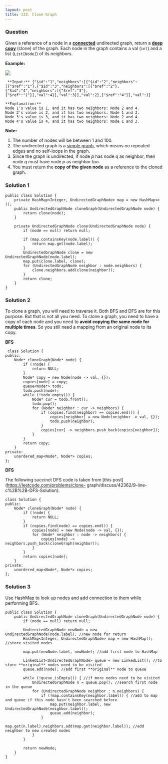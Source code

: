 ```yaml
---
layout: post
title: 133. Clone Graph
---
```

### Question
Given a reference of a node in a
**[connected](https://en.wikipedia.org/wiki/Connectivity_\(graph_theory\)#Connected_graph)**
undirected graph, return a [**deep
copy**](https://en.wikipedia.org/wiki/Object_copying#Deep_copy) (clone) of the
graph. Each node in the graph contains a val (`int`) and a list (`List[Node]`)
of its neighbors.



 **Example:**

![](https://assets.leetcode.com/uploads/2019/02/19/113_sample.png)

    
    
     **Input:** {"$id":"1","neighbors":[{"$id":"2","neighbors":[{"$ref":"1"},{"$id":"3","neighbors":[{"$ref":"2"},{"$id":"4","neighbors":[{"$ref":"3"},{"$ref":"1"}],"val":4}],"val":3}],"val":2},{"$ref":"4"}],"val":1}
    
    **Explanation:**
    Node 1's value is 1, and it has two neighbors: Node 2 and 4.
    Node 2's value is 2, and it has two neighbors: Node 1 and 3.
    Node 3's value is 3, and it has two neighbors: Node 2 and 4.
    Node 4's value is 4, and it has two neighbors: Node 1 and 3.
    



 **Note:**

  1. The number of nodes will be between 1 and 100.
  2. The undirected graph is a [simple graph](https://en.wikipedia.org/wiki/Graph_\(discrete_mathematics\)#Simple_graph), which means no repeated edges and no self-loops in the graph.
  3. Since the graph is undirected, if node _p_  has node _q_  as neighbor, then node _q_  must have node _p_  as neighbor too.
  4. You must return the **copy of the given node** as a reference to the cloned graph.

### Solution 1
    
    
    public class Solution {
        private HashMap<Integer, UndirectedGraphNode> map = new HashMap<>();
        public UndirectedGraphNode cloneGraph(UndirectedGraphNode node) {
            return clone(node);
        }
    
        private UndirectedGraphNode clone(UndirectedGraphNode node) {
            if (node == null) return null;
            
            if (map.containsKey(node.label)) {
                return map.get(node.label);
            }
            UndirectedGraphNode clone = new UndirectedGraphNode(node.label);
            map.put(clone.label, clone);
            for (UndirectedGraphNode neighbor : node.neighbors) {
                clone.neighbors.add(clone(neighbor));
            }
            return clone;
        }
    }


### Solution 2
To clone a graph, you will need to traverse it. Both BFS and DFS are for this
purpose. But that is not all you need. To clone a graph, you need to have a
copy of each node and you need to **avoid copying the same node for multiple
times**. So you still need a mapping from an original node to its copy.

 **BFS**

    
    
     class Solution {
    public:
        Node* cloneGraph(Node* node) {
            if (!node) {
                return NULL;
            }
            Node* copy = new Node(node -> val, {});
            copies[node] = copy;
            queue<Node*> todo;
            todo.push(node);
            while (!todo.empty()) {
                Node* cur = todo.front();
                todo.pop();
                for (Node* neighbor : cur -> neighbors) {
                    if (copies.find(neighbor) == copies.end()) {
                        copies[neighbor] = new Node(neighbor -> val, {});
                        todo.push(neighbor);
                    }
                    copies[cur] -> neighbors.push_back(copies[neighbor]);
                }
            }
            return copy;
        }
    private:
        unordered_map<Node*, Node*> copies;
    };
    

**DFS**

The following succinct DFS code is taken from [this
post](https://leetcode.com/problems/clone-
graph/discuss/42362/9-line-c%2B%2B-DFS-Solution).

    
    
    class Solution {
    public:
        Node* cloneGraph(Node* node) {
            if (!node) {
                return NULL;
            }
            if (copies.find(node) == copies.end()) {
                copies[node] = new Node(node -> val, {});
                for (Node* neighbor : node -> neighbors) {
                    copies[node] -> neighbors.push_back(cloneGraph(neighbor));
                }
            }
            return copies[node];
        }
    private:
        unordered_map<Node*, Node*> copies;
    };
    


### Solution 3
Use HashMap to look up nodes and add connection to them while performing BFS.

    
    
    public class Solution {
        public UndirectedGraphNode cloneGraph(UndirectedGraphNode node) {
            if (node == null) return null;
            
            UndirectedGraphNode newNode = new UndirectedGraphNode(node.label); //new node for return
            HashMap<Integer, UndirectedGraphNode> map = new HashMap(); //store visited nodes
            
            map.put(newNode.label, newNode); //add first node to HashMap
            
            LinkedList<UndirectedGraphNode> queue = new LinkedList(); //to store **original** nodes need to be visited
            queue.add(node); //add first **original** node to queue
            
            while (!queue.isEmpty()) { //if more nodes need to be visited
                UndirectedGraphNode n = queue.pop(); //search first node in the queue
                for (UndirectedGraphNode neighbor : n.neighbors) {
                    if (!map.containsKey(neighbor.label)) { //add to map and queue if this node hasn't been searched before
                        map.put(neighbor.label, new UndirectedGraphNode(neighbor.label));
                        queue.add(neighbor);
                    }
                    map.get(n.label).neighbors.add(map.get(neighbor.label)); //add neighbor to new created nodes
                }
            }
            
            return newNode;
        }
    }



